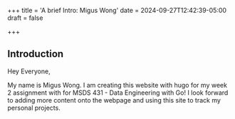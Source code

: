+++
title = 'A brief Intro: Migus Wong'
date = 2024-09-27T12:42:39-05:00
draft = false

+++
## Introduction

Hey Everyone,

My name is Migus Wong. I am creating this website with hugo for my week 2 assignment with for MSDS 431 - Data Engineering with Go! I look forward to adding more content onto the webpage and using this site to track my personal projects.

